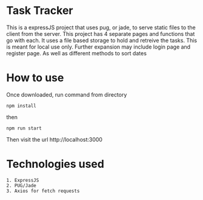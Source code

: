 # Task Tracker

This is a expressJS project that uses pug, or jade, to serve static files to the client from the server. This project has 4 separate pages and functions that go with each. It uses a file based storage to hold and retreive the tasks. This is meant for local use only. Further expansion may include login page and register page. As well as different methods to sort dates

# How to use

Once downloaded, run command from directory

    npm install

then

    npm run start

Then visit the url http://localhost:3000

# Technologies used

    1. ExpressJS
    2. PUG/Jade
    3. Axios for fetch requests
